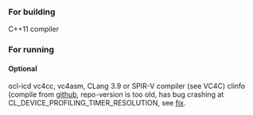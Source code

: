 
### For building
C++11 compiler

### For running

#### Optional
ocl-icd
vc4cc, vc4asm, 
CLang 3.9 or SPIR-V compiler (see VC4C)
clinfo (compile from [github](https://github.com/Oblomov/clinfo), repo-version is too old, has bug crashing at CL_DEVICE_PROFILING_TIMER_RESOLUTION, see [fix](https://github.com/Oblomov/clinfo/commit/4728656fcb1ff5d506b8ef2103af83ce11ceae36).